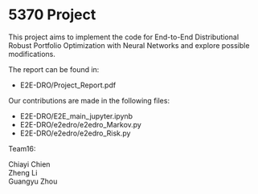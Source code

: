 # 5370 Project
This project aims to implement the code for End-to-End Distributional Robust Portfolio Optimization with Neural Networks and explore possible modifications.

The report can be found in:  
- E2E-DRO/Project_Report.pdf
  
Our contributions are made in the following files:  
- E2E-DRO/E2E_main_jupyter.ipynb  
- E2E-DRO/e2edro/e2edro_Markov.py  
- E2E-DRO/e2edro/e2edro_Risk.py
  

Team16:

Chiayi Chien  
Zheng Li   
Guangyu Zhou  
